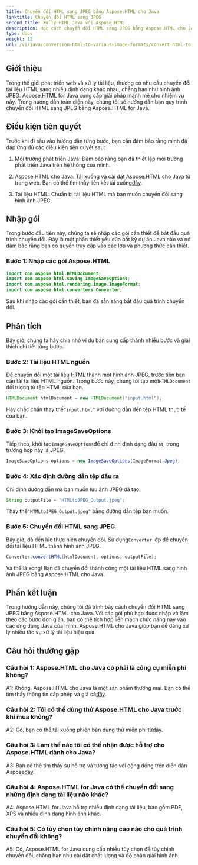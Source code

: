 ```yaml
---
title: Chuyển đổi HTML sang JPEG bằng Aspose.HTML cho Java
linktitle: Chuyển đổi HTML sang JPEG
second_title: Xử lý HTML Java với Aspose.HTML
description: Học cách chuyển đổi HTML sang JPEG bằng Aspose.HTML cho Java. Hướng dẫn từng bước để xử lý tài liệu liền mạch.
type: docs
weight: 12
url: /vi/java/conversion-html-to-various-image-formats/convert-html-to-jpeg/
---
```

## Giới thiệu

Trong thế giới phát triển web và xử lý tài liệu, thường có nhu cầu chuyển đổi tài liệu HTML sang nhiều định dạng khác nhau, chẳng hạn như hình ảnh JPEG. Aspose.HTML for Java cung cấp giải pháp mạnh mẽ cho nhiệm vụ này. Trong hướng dẫn toàn diện này, chúng tôi sẽ hướng dẫn bạn quy trình chuyển đổi HTML sang JPEG bằng Aspose.HTML for Java. 

## Điều kiện tiên quyết

Trước khi đi sâu vào hướng dẫn từng bước, bạn cần đảm bảo rằng mình đã đáp ứng đủ các điều kiện tiên quyết sau:

1. Môi trường phát triển Java: Đảm bảo rằng bạn đã thiết lập môi trường phát triển Java trên hệ thống của mình.

2.  Aspose.HTML cho Java: Tải xuống và cài đặt Aspose.HTML cho Java từ trang web. Bạn có thể tìm thấy liên kết tải xuống[đây](https://releases.aspose.com/html/java/).

3. Tài liệu HTML: Chuẩn bị tài liệu HTML mà bạn muốn chuyển đổi sang hình ảnh JPEG.

## Nhập gói

Trong bước đầu tiên này, chúng ta sẽ nhập các gói cần thiết để bắt đầu quá trình chuyển đổi. Đây là một phần thiết yếu của bất kỳ dự án Java nào và nó đảm bảo rằng bạn có quyền truy cập vào các lớp và phương thức cần thiết.

### Bước 1: Nhập các gói Aspose.HTML

```java
import com.aspose.html.HTMLDocument;
import com.aspose.html.saving.ImageSaveOptions;
import com.aspose.html.rendering.image.ImageFormat;
import com.aspose.html.converters.Converter;
```

Sau khi nhập các gói cần thiết, bạn đã sẵn sàng bắt đầu quá trình chuyển đổi.

## Phân tích

Bây giờ, chúng ta hãy chia nhỏ ví dụ bạn cung cấp thành nhiều bước và giải thích chi tiết từng bước.

### Bước 2: Tài liệu HTML nguồn

 Để chuyển đổi một tài liệu HTML thành một hình ảnh JPEG, trước tiên bạn cần tải tài liệu HTML nguồn. Trong bước này, chúng tôi tạo một`HTMLDocument` đối tượng từ tệp HTML của bạn.

```java
HTMLDocument htmlDocument = new HTMLDocument("input.html");
```

 Hãy chắc chắn thay thế`"input.html"` với đường dẫn đến tệp HTML thực tế của bạn.

### Bước 3: Khởi tạo ImageSaveOptions

 Tiếp theo, khởi tạo`ImageSaveOptions`để chỉ định định dạng đầu ra, trong trường hợp này là JPEG.

```java
ImageSaveOptions options = new ImageSaveOptions(ImageFormat.Jpeg);
```

### Bước 4: Xác định đường dẫn tệp đầu ra

Chỉ định đường dẫn mà bạn muốn lưu ảnh JPEG đã tạo.

```java
String outputFile = "HTMLtoJPEG_Output.jpeg";
```

 Thay thế`"HTMLtoJPEG_Output.jpeg"` bằng đường dẫn tệp bạn muốn.

### Bước 5: Chuyển đổi HTML sang JPEG

 Bây giờ, đã đến lúc thực hiện chuyển đổi. Sử dụng`Converter` lớp để chuyển đổi tài liệu HTML thành hình ảnh JPEG.

```java
Converter.convertHTML(htmlDocument, options, outputFile);
```

Và thế là xong! Bạn đã chuyển đổi thành công một tài liệu HTML sang hình ảnh JPEG bằng Aspose.HTML cho Java.

## Phần kết luận

Trong hướng dẫn này, chúng tôi đã trình bày cách chuyển đổi HTML sang JPEG bằng Aspose.HTML cho Java. Với các gói phù hợp được nhập và làm theo các bước đơn giản, bạn có thể tích hợp liền mạch chức năng này vào các ứng dụng Java của mình. Aspose.HTML cho Java giúp bạn dễ dàng xử lý nhiều tác vụ xử lý tài liệu hiệu quả.

## Câu hỏi thường gặp

### Câu hỏi 1: Aspose.HTML cho Java có phải là công cụ miễn phí không?

 A1: Không, Aspose.HTML cho Java là một sản phẩm thương mại. Bạn có thể tìm thấy thông tin cấp phép và giá cả[đây](https://purchase.aspose.com/buy).

### Câu hỏi 2: Tôi có thể dùng thử Aspose.HTML cho Java trước khi mua không?

 A2: Có, bạn có thể tải xuống phiên bản dùng thử miễn phí từ[đây](https://releases.aspose.com/html/java).

### Câu hỏi 3: Làm thế nào tôi có thể nhận được hỗ trợ cho Aspose.HTML dành cho Java?

A3: Bạn có thể tìm thấy sự hỗ trợ và tương tác với cộng đồng trên diễn đàn Aspose[đây](https://forum.aspose.com/).

### Câu hỏi 4: Aspose.HTML for Java có thể chuyển đổi sang những định dạng tài liệu nào khác?

A4: Aspose.HTML for Java hỗ trợ nhiều định dạng tài liệu, bao gồm PDF, XPS và nhiều định dạng hình ảnh khác.

### Câu hỏi 5: Có tùy chọn tùy chỉnh nâng cao nào cho quá trình chuyển đổi không?

A5: Có, Aspose.HTML for Java cung cấp nhiều tùy chọn để tùy chỉnh chuyển đổi, chẳng hạn như cài đặt chất lượng và độ phân giải hình ảnh.